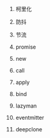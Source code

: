 1. 柯里化

2. 防抖

3. 节流

4. promise

5. new

6. call

7. apply

8. bind

9. lazyman

10. eventmitter

11. deepclone